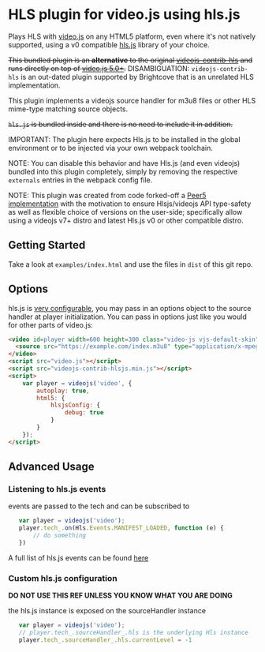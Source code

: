 # HLS plugin for video.js using hls.js
Plays HLS with [video.js](https://github.com/videojs/video.js) on any HTML5 platform, even where it's not natively supported, using  a v0 compatible [hls.js](https://github.com/video-dev/hls.js) library of your choice.

~~This bundled plugin is an **alternative** to the original [videojs-contrib-hls](https://github.com/videojs/videojs-contrib-hls) and runs directly on top of [video.js 5.0+](https://github.com/videojs/video.js).~~ DISAMBIGUATION: `videojs-contrib-hls` is an out-dated plugin supported by Brightcove that is an unrelated HLS implementation.

This plugin implements a videojs source handler for m3u8 files or other HLS mime-type matching source objects.

~~`hls.js` is bundled inside and there is no need to include it in addition.~~

IMPORTANT: The plugin here expects Hls.js to be installed in the global environment or to be injected via your own webpack toolchain.

NOTE: You can disable this behavior and have Hls.js (and even videojs) bundled into this plugin completely, simply by removing the respective `externals` entries in the webpack config file.

NOTE: This plugin was created from code forked-off a [Peer5 implementation](https://github.com/Peer5/videojs-contrib-hls) with the motivation to ensure Hlsjs/videojs API type-safety as well as flexible choice of versions on the user-side; specifically allow using a videojs v7+ distro and latest Hls.js v0 or other compatible distro.

## Getting Started

Take a look at `examples/index.html` and use the files in `dist` of this git repo.

## Options
hls.js is [very configurable](https://github.com/dailymotion/hls.js/blob/master/API.md#fine-tuning), you may pass in an options object to the source handler at player initialization. You can pass in options just like you would for other parts of video.js:

``` html
<video id=player width=600 height=300 class="video-js vjs-default-skin" controls>
  <source src="https://example.com/index.m3u8" type="application/x-mpegURL">
</video>
<script src="video.js"></script>
<script src="videojs-contrib-hlsjs.min.js"></script>
<script>
    var player = videojs('video', {
        autoplay: true,
        html5: {
            hlsjsConfig: {
                debug: true
            }
        }
    });
</script>
```

## Advanced Usage

### Listening to hls.js events

 events are passed to the tech and can be subscribed to

 ```js
    var player = videojs('video');
    player.tech_.on(Hls.Events.MANIFEST_LOADED, function (e) {
        // do something
    })
 ```

A full list of hls.js events can be found [here](https://github.com/video-dev/hls.js/blob/master/doc/API.md#runtime-events)

### Custom hls.js configuration

**DO NOT USE THIS REF UNLESS YOU KNOW WHAT YOU ARE DOING**

the hls.js instance is exposed on the sourceHandler instance

 ```js
    var player = videojs('video');
    // player.tech_.sourceHandler_.hls is the underlying Hls instance
    player.tech_.sourceHandler_.hls.currentLevel = -1
 ```
